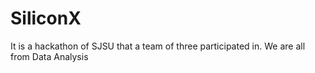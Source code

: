# SiliconX

It is a hackathon of SJSU that a team of three participated in. We are all from Data Analysis
